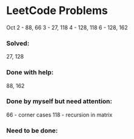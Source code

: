 # LeetCode Problems
Oct
2 - 88, 66
3 - 27, 118
4 - 128, 118
6 - 128, 162

### Solved:
27, 128

### Done with help:
88, 162

### Done by myself but need attention:
66 - corner cases
118 - recursion in matrix

### Need to be done:
